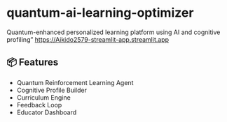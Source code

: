 # quantum-ai-learning-optimizer
Quantum-enhanced personalized learning platform using AI and cognitive profiling”
https://Aikido2579-streamlit-app.streamlit.app
## 📦 Features

- Quantum Reinforcement Learning Agent
- Cognitive Profile Builder
- Curriculum Engine
- Feedback Loop
- Educator Dashboard
